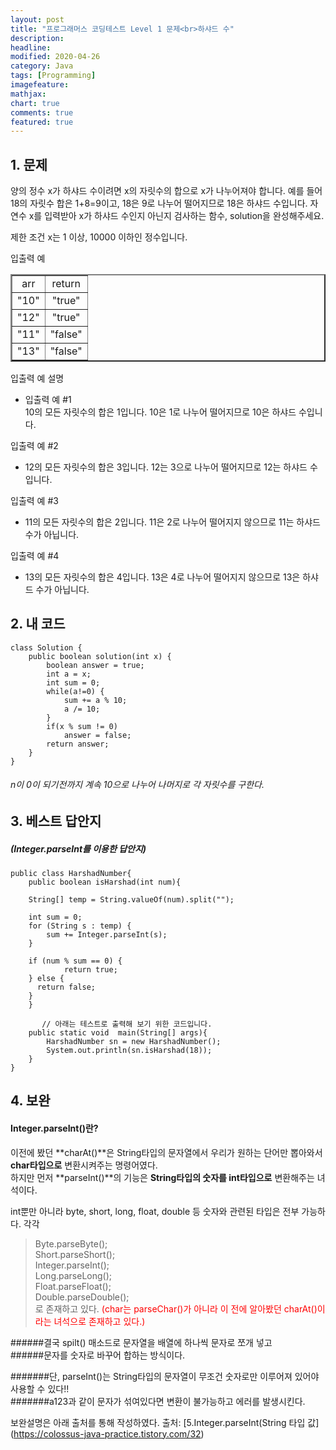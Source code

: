 ```yaml
---
layout: post
title: "프로그래머스 코딩테스트 Level 1 문제<br>하샤드 수"     
description: 
headline:
modified: 2020-04-26
category: Java
tags: [Programming]
imagefeature:
mathjax:
chart: true
comments: true
featured: true
---
```



## 1. 문제

양의 정수 x가 하샤드 수이려면 x의 자릿수의 합으로 x가 나누어져야 합니다. 예를 들어 18의 자릿수 합은 1+8=9이고, 18은 9로 나누어 떨어지므로 18은 하샤드 수입니다. 자연수 x를 입력받아 x가 하샤드 수인지 아닌지 검사하는 함수, solution을 완성해주세요.

제한 조건
x는 1 이상, 10000 이하인 정수입니다.

입출력 예<br>
<table width="150" border="2" align="center">
    <tr>
        <td style="text-align:center">arr</td>
        <td style="text-align:center">return</td>
    </tr>
    <tr>
        <td style="text-align:center">"10"</td>
        <td style="text-align:center">"true"</td>
    </tr>
    <tr>
        <td style="text-align:center">"12"</td>
        <td style="text-align:center">"true"</td>
    </tr>
        <tr>
        <td style="text-align:center">"11"</td>
        <td style="text-align:center">"false"</td>
    </tr>   
    <tr>
        <td style="text-align:center">"13"</td>
        <td style="text-align:center">"false"</td>
    </tr>   

</table>
   
입출력 예 설명  
- 입출력 예 #1   
10의 모든 자릿수의 합은 1입니다. 10은 1로 나누어 떨어지므로 10은 하샤드 수입니다.

입출력 예 #2   
- 12의 모든 자릿수의 합은 3입니다. 12는 3으로 나누어 떨어지므로 12는 하샤드 수입니다.

입출력 예 #3    
- 11의 모든 자릿수의 합은 2입니다. 11은 2로 나누어 떨어지지 않으므로 11는 하샤드 수가 아닙니다.

입출력 예 #4    
- 13의 모든 자릿수의 합은 4입니다. 13은 4로 나누어 떨어지지 않으므로 13은 하샤드 수가 아닙니다.   

## 2. 내 코드 

```
class Solution {
    public boolean solution(int x) {
        boolean answer = true;
        int a = x;
        int sum = 0;
        while(a!=0) {
            sum += a % 10;
            a /= 10;
        }  
        if(x % sum != 0)
            answer = false;
        return answer;
    }
}
```
  
###### n이 0이 되기전까지 계속 10으로 나누어 나머지로 각 자릿수를 구한다.    


  
## 3. 베스트 답안지

##### (Integer.parseInt를 이용한  답안지)

```
public class HarshadNumber{
    public boolean isHarshad(int num){

    String[] temp = String.valueOf(num).split("");

    int sum = 0;
    for (String s : temp) {
        sum += Integer.parseInt(s);
    }

    if (num % sum == 0) {
            return true;
    } else {
      return false;
    }
    }

       // 아래는 테스트로 출력해 보기 위한 코드입니다.
    public static void  main(String[] args){
        HarshadNumber sn = new HarshadNumber();
        System.out.println(sn.isHarshad(18));
    }
}
```


## 4. 보완

#### Integer.parseInt()란?   

이전에 봤던 **charAt()**은 String타입의 문자열에서 우리가 원하는 단어만 뽑아와서 **char타입으로** 변환시켜주는 명령어였다.   
하지만 먼저 **parseInt()**의 기능은 **String타입의 숫자를 int타입으로** 변환해주는 녀석이다.

int뿐만 아니라 byte, short, long, float, double 등 숫자와 관련된 타입은 전부 가능하다.
각각<br>
> Byte.parseByte();<br>
> Short.parseShort();<br>
> Integer.parseInt();<br>
> Long.parseLong();<br>
> Float.parseFloat();<br>
> Double.parseDouble();<br>
로 존재하고 있다.
<span style="color:red">(char는 parseChar()가 아니라 이 전에 알아봤던 charAt()이라는 녀석으로 존재하고 있다.)</span>       

######결국 spilt() 매소드로 문자열을 배열에 하나씩 문자로 쪼개 넣고  
######문자를 숫자로 바꾸어 합하는 방식이다.   


#######단, parseInt()는 String타입의 문자열이 무조건 숫자로만 이루어져 있어야 사용할 수 있다!!  
#######a123과 같이 문자가 섞여있다면 변환이 불가능하고 에러를 발생시킨다.   

보완설명은 아래 출처를 통해 작성하였다.
출처: [5.Integer.parseInt(String 타입 값] (https://colossus-java-practice.tistory.com/32)   

